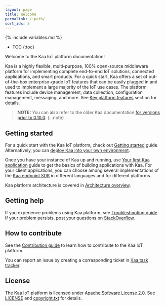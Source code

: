 ```yaml
---
layout: page
title: Welcome
permalink: /:path/
sort_idx: 5
---
```


{% include variables.md %}

* TOC
{:toc}

Welcome to the Kaa IoT platform documentation!

Kaa is a highly flexible, multi-purpose, 100% open-source middleware platform for implementing complete end-to-end IoT solutions, connected applications, and smart products.
For a quick start, Kaa offers a set of out-of-the-box enterprise-grade IoT features that can be easily plugged in and used to implement a large majority of the IoT use cases.
The platform features include device management, data collection, configuration management, messaging, and more.
See [Key platform features]({{root_url}}Programming-guide/Key-platform-features/) section for details.

>**NOTE:** You can also refer to the older Kaa documentation [for versions prior to 0.10.0](http://docs.kaaproject.org/display/KAA/Kaa+IoT+Platform+Home).
{: .note}

## Getting started
For a quick start with the Kaa IoT platform, check out [Getting started]({{root_url}}Getting-started/) guide.
Alternatively, you can [deploy Kaa into your own environment]({{root_url}}Administration-guide/System-installation/Single-node-installation/).

Once you have your instance of Kaa up and running, use [Your first Kaa application]({{root_url}}Programming-guide/Your-first-Kaa-application/) guide to get the basics of building applications with Kaa.
For your client applications, you can choose among several implementations of the [Kaa endpoint SDK]({{root_url}}Programming-guide/Using-Kaa-endpoint-SDKs/) in different languages and for different platforms.

Kaa platform architecture is covered in [Architecture overview]({{root_url}}Architecture-overview/).

## Getting help
If you experience problems using Kaa platform, see [Troubleshooting guide]({{root_url}}Administration-guide/Troubleshooting/).
If your problem persists, post your questions on [StackOverflow](http://stackoverflow.com/questions/tagged/kaa).

## How to contribute
See the [Contribution guide]({{root_url}}How-to-contribute/) to learn how to contribute to the Kaa IoT platform.

You can report an issue by creating a corresponding ticket in [Kaa task tracker](http://jira.kaaproject.org/browse/KAA/).

## License
The Kaa IoT platform is licensed under [Apache Software License 2.0](http://www.apache.org/licenses/LICENSE-2.0).
See [LICENSE]({{github_url}}LICENSE) and [copyright.txt]({{github_url}}copyright.txt) for details.